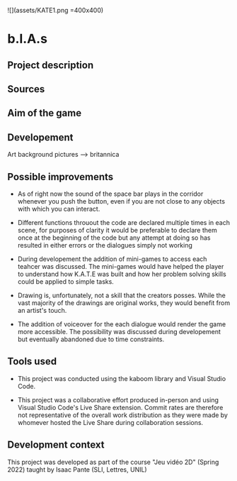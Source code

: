 ![](assets/KATE1.png =400x400)

# b.I.A.s

## Project description

## Sources

## Aim of the game

## Developement
Art background pictures --> britannica

## Possible improvements
- As of right now the sound of the space bar plays in the corridor whenever you push the button, even if you are not close to any objects with which you can interact.

- Different functions throuout the code are declared multiple times in each scene, for purposes of clarity it would be preferable to declare them once at the beginning of the code but any attempt at doing so has resulted in either errors or the dialogues simply not working

- During developement the addition of mini-games to access each teahcer was discussed. The mini-games would have helped the player to understand how K.A.T.E was built and how her problem solving skills could be applied to simple tasks.

- Drawing is, unfortunately, not a skill that the creators posses. While the vast majority of the drawings are original works, they would benefit from an artist's touch.

- The addition of voiceover for the each dialogue would render the game more accessible. The possibility was discussed during developement but eventually abandoned due to time constraints.

## **Tools used**
- This project was conducted using the kaboom library and Visual Studio Code.

- This project was a collaborative effort produced in-person and using Visual Studio Code's Live Share extension. Commit rates are therefore not representative of the overall work distribution as they were made by whomever hosted the Live Share during collaboration sessions. 

## Development context
This project was developed as part of the course "Jeu vidéo 2D" (Spring 2022) taught by Isaac Pante (SLI, Lettres, UNIL)